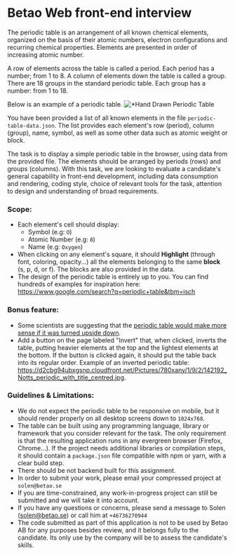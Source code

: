 
# Betao Web front-end interview

The periodic table is an arrangement of all known chemical elements, organized on the basis of their atomic numbers, electron configurations and recurring chemical properties. Elements are presented in order of increasing atomic number.

A row of elements across the table is called a period. Each period has a number; from 1 to 8.
A column of elements down the table is called a group. There are 18 groups in the standard periodic table. Each group has a number: from 1 to 18.

Below is an example of a periodic table.
![*Hand Drawn Periodic Table](![image](https://user-images.githubusercontent.com/54904139/116256723-bc782480-a773-11eb-8231-cee54277203b.png))

You have been provided a list of all known elements in the file `periodic-table-data.json`. The list provides each element's row (period), column (group), name, symbol, as well as some other data such as atomic weight or block.

The task is to display a simple periodic table in the browser, using data from the provided file. The elements should be arranged by periods (rows) and groups (columns). 
With this task, we are looking to evaluate a candidate's general capability in front-end development, including data consumption and rendering, coding style, choice of relevant tools for the task, attention to design and understanding of broad requirements.

### Scope:
* Each element's cell should display:
    - Symbol (e.g: `O`)
    - Atomic Number (e.g: `8`)
    - Name (e.g: `Oxygen`)
* When clicking on any element's square, it should **Highlight** (through font, coloring, opacity...) all the elements belonging to the same **block** (s, p, d, or f). The blocks are also provided in the data.
* The design of the periodic table is entirely up to you. You can find hundreds of examples for inspiration here: https://www.google.com/search?q=periodic+table&tbm=isch

### Bonus feature:
* Some scientists are suggesting that the [periodic table would make more sense if it was turned upside down](https://www.manchester.ac.uk/discover/news/turn-the-periodic-table--upside-down-argue-scientists/).
* Add a button on the page labeled "Invert" that, when clicked, inverts the table, putting heavier elements at the top and the lightest elements at the bottom. If the button is clicked again, it should put the table back into its regular order. Example of an inverted periodic table: https://d2cbg94ubxgsnp.cloudfront.net/Pictures/780xany/1/9/2/142192_Notts_periodic_with_title_centred.jpg.

### Guidelines & Limitations:
* We do not expect the periodic table to be responsive on mobile, but it should render properly on all desktop screens down to `1024x768`.
* The table can be built using any programming language, library or framework that you consider relevant for the task. The only requirement is that the resulting application runs in any evergreen browser (Firefox, Chrome...). If the project needs additional libraries or compilation steps, it should contain a `package.json` file compatible with npm or yarn, with a clear build step.
* There should be not backend built for this assignment.
* In order to submit your work, please email your compressed project at `solen@betao.se`
* If you are time-constrained, any work-in-progress project can still be submitted and we will take it into account.
* If you have any questions or concerns, please send a message to Solen (solen@betao.se) or call him at `+46736270944`
* The code submitted as part of this application is not to be used by Betao AB for any purposes besides review, and it belongs fully to the candidate. Its only use by the company will be to assess the candidate's skills.
